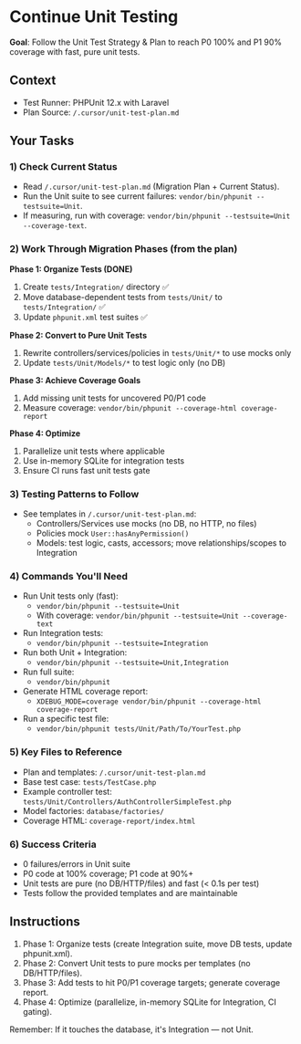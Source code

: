 # Continue Unit Testing

**Goal**: Follow the Unit Test Strategy & Plan to reach P0 100% and P1 90% coverage with fast, pure unit tests.

## Context
- Test Runner: PHPUnit 12.x with Laravel
- Plan Source: `/.cursor/unit-test-plan.md`

## Your Tasks

### 1) Check Current Status
- Read `/.cursor/unit-test-plan.md` (Migration Plan + Current Status).
- Run the Unit suite to see current failures: `vendor/bin/phpunit --testsuite=Unit`.
- If measuring, run with coverage: `vendor/bin/phpunit --testsuite=Unit --coverage-text`.

### 2) Work Through Migration Phases (from the plan)

**Phase 1: Organize Tests (DONE)**
1. Create `tests/Integration/` directory ✅
2. Move database-dependent tests from `tests/Unit/` to `tests/Integration/` ✅
3. Update `phpunit.xml` test suites ✅

**Phase 2: Convert to Pure Unit Tests**
1. Rewrite controllers/services/policies in `tests/Unit/*` to use mocks only
2. Update `tests/Unit/Models/*` to test logic only (no DB)

**Phase 3: Achieve Coverage Goals**
1. Add missing unit tests for uncovered P0/P1 code
2. Measure coverage: `vendor/bin/phpunit --coverage-html coverage-report`

**Phase 4: Optimize**
1. Parallelize unit tests where applicable
2. Use in-memory SQLite for integration tests
3. Ensure CI runs fast unit tests gate

### 3) Testing Patterns to Follow
- See templates in `/.cursor/unit-test-plan.md`:
  - Controllers/Services use mocks (no DB, no HTTP, no files)
  - Policies mock `User::hasAnyPermission()`
  - Models: test logic, casts, accessors; move relationships/scopes to Integration

### 4) Commands You'll Need
- Run Unit tests only (fast):
  - `vendor/bin/phpunit --testsuite=Unit`
  - With coverage: `vendor/bin/phpunit --testsuite=Unit --coverage-text`
- Run Integration tests:
  - `vendor/bin/phpunit --testsuite=Integration`
- Run both Unit + Integration:
  - `vendor/bin/phpunit --testsuite=Unit,Integration`
- Run full suite:
  - `vendor/bin/phpunit`
- Generate HTML coverage report:
  - `XDEBUG_MODE=coverage vendor/bin/phpunit --coverage-html coverage-report`
- Run a specific test file:
  - `vendor/bin/phpunit tests/Unit/Path/To/YourTest.php`

### 5) Key Files to Reference
- Plan and templates: `/.cursor/unit-test-plan.md`
- Base test case: `tests/TestCase.php`
- Example controller test: `tests/Unit/Controllers/AuthControllerSimpleTest.php`
- Model factories: `database/factories/`
- Coverage HTML: `coverage-report/index.html`

### 6) Success Criteria
- 0 failures/errors in Unit suite
- P0 code at 100% coverage; P1 code at 90%+
- Unit tests are pure (no DB/HTTP/files) and fast (< 0.1s per test)
- Tests follow the provided templates and are maintainable

## Instructions
1. Phase 1: Organize tests (create Integration suite, move DB tests, update phpunit.xml).
2. Phase 2: Convert Unit tests to pure mocks per templates (no DB/HTTP/files).
3. Phase 3: Add tests to hit P0/P1 coverage targets; generate coverage report.
4. Phase 4: Optimize (parallelize, in-memory SQLite for Integration, CI gating).

Remember: If it touches the database, it's Integration — not Unit.